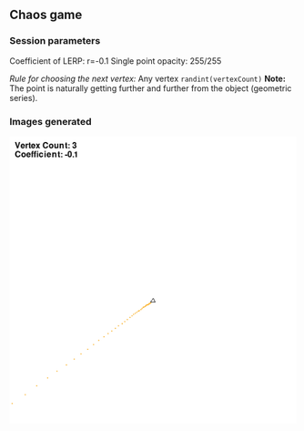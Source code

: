 ## Chaos game
### Session parameters

Coefficient of LERP: r=-0.1
Single point opacity: 255/255

*Rule for choosing the next vertex:*
Any vertex ```randint(vertexCount)```
__Note:__ The point is naturally getting further and further from the object (geometric series).

### Images generated

![Coefficient: -0.1 Vertex count: 3](vc3_c-0.1.png)